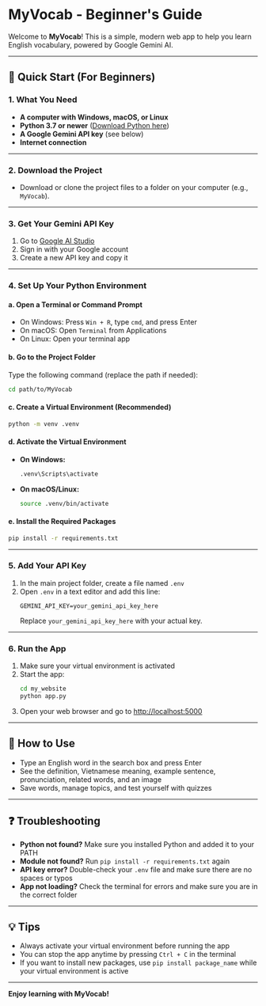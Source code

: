 # MyVocab - Beginner's Guide

Welcome to **MyVocab**! This is a simple, modern web app to help you learn English vocabulary, powered by Google Gemini AI.

---

## 🚀 Quick Start (For Beginners)

### 1. What You Need
- **A computer with Windows, macOS, or Linux**
- **Python 3.7 or newer** ([Download Python here](https://www.python.org/downloads/))
- **A Google Gemini API key** (see below)
- **Internet connection**

---

### 2. Download the Project
- Download or clone the project files to a folder on your computer (e.g., `MyVocab`).

---

### 3. Get Your Gemini API Key
1. Go to [Google AI Studio](https://makersuite.google.com/app/apikey)
2. Sign in with your Google account
3. Create a new API key and copy it

---

### 4. Set Up Your Python Environment

#### a. Open a Terminal or Command Prompt
- On Windows: Press `Win + R`, type `cmd`, and press Enter
- On macOS: Open `Terminal` from Applications
- On Linux: Open your terminal app

#### b. Go to the Project Folder
Type the following command (replace the path if needed):
```sh
cd path/to/MyVocab
```

#### c. Create a Virtual Environment (Recommended)
```sh
python -m venv .venv
```

#### d. Activate the Virtual Environment
- **On Windows:**
  ```sh
  .venv\Scripts\activate
  ```
- **On macOS/Linux:**
  ```sh
  source .venv/bin/activate
  ```

#### e. Install the Required Packages
```sh
pip install -r requirements.txt
```

---

### 5. Add Your API Key
1. In the main project folder, create a file named `.env`
2. Open `.env` in a text editor and add this line:
   ```env
   GEMINI_API_KEY=your_gemini_api_key_here
   ```
   Replace `your_gemini_api_key_here` with your actual key.

---

### 6. Run the App
1. Make sure your virtual environment is activated
2. Start the app:
   ```sh
   cd my_website
   python app.py
   ```
3. Open your web browser and go to [http://localhost:5000](http://localhost:5000)

---

## 📝 How to Use
- Type an English word in the search box and press Enter
- See the definition, Vietnamese meaning, example sentence, pronunciation, related words, and an image
- Save words, manage topics, and test yourself with quizzes

---

## ❓ Troubleshooting
- **Python not found?** Make sure you installed Python and added it to your PATH
- **Module not found?** Run `pip install -r requirements.txt` again
- **API key error?** Double-check your `.env` file and make sure there are no spaces or typos
- **App not loading?** Check the terminal for errors and make sure you are in the correct folder

---

## 💡 Tips
- Always activate your virtual environment before running the app
- You can stop the app anytime by pressing `Ctrl + C` in the terminal
- If you want to install new packages, use `pip install package_name` while your virtual environment is active

---

**Enjoy learning with MyVocab!**